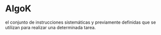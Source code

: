 # AlgoK
el conjunto de instrucciones sistemáticas y previamente definidas que se utilizan para realizar una determinada tarea. 
